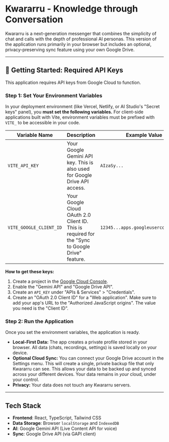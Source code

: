 # Kwararru - Knowledge through Conversation

Kwararru is a next-generation messenger that combines the simplicity of chat and calls with the depth of professional AI personas. This version of the application runs primarily in your browser but includes an optional, privacy-preserving sync feature using your own Google Drive.

---

## 🚀 Getting Started: Required API Keys

This application requires API keys from Google Cloud to function.

### Step 1: Set Your Environment Variables

In your deployment environment (like Vercel, Netlify, or AI Studio's "Secret keys" panel), you **must set the following variables.** For client-side applications built with Vite, environment variables must be prefixed with `VITE_` to be accessible in your code.

| Variable Name | Description | Example Value |
| --- | --- | --- |
| `VITE_API_KEY` | Your Google Gemini API key. This is also used for Google Drive API access. | `AIzaSy...` |
| `VITE_GOOGLE_CLIENT_ID` | Your Google Cloud OAuth 2.0 Client ID. This is required for the "Sync to Google Drive" feature. | `12345...apps.googleusercontent.com` |

**How to get these keys:**
1.  Create a project in the [Google Cloud Console](https://console.cloud.google.com/).
2.  Enable the "Gemini API" and "Google Drive API".
3.  Create an `API_KEY` under "APIs & Services" > "Credentials".
4.  Create an "OAuth 2.0 Client ID" for a "Web application". Make sure to add your app's URL to the "Authorized JavaScript origins". The value you need is the "Client ID".

### Step 2: Run the Application

Once you set the environment variables, the application is ready.

- **Local-First Data:** The app creates a private profile stored in your browser. All data (chats, recordings, settings) is saved locally on your device.
- **Optional Cloud Sync:** You can connect your Google Drive account in the Settings menu. This will create a single, private backup file that only Kwararru can see. This allows your data to be backed up and synced across your different devices. Your data remains in *your* cloud, under your control.
- **Privacy:** Your data does not touch any Kwararru servers.

---
## Tech Stack

- **Frontend**: React, TypeScript, Tailwind CSS
- **Data Storage**: Browser `localStorage` and `IndexedDB`
- **AI**: Google Gemini API (Live Content API for voice)
- **Sync**: Google Drive API (via GAPI client)